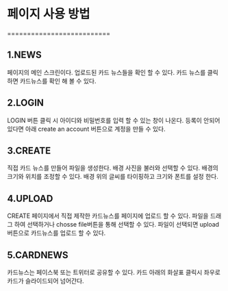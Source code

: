 # 페이지 사용 방법
==========================

## 1.NEWS

페이지의 메인 스크린이다.
업로드된 카드 뉴스들을 확인 할 수 있다.
카드 뉴스를 클릭하면 카드뉴스를 확인 해 볼 수 있다. 


## 2.LOGIN

LOGIN 버튼 클릭 시 아이디와 비밀번호를 입력 할 수 있는 창이 나온다.
등록이 안되어 있다면 아래  create an account 버튼으로 계정을 만들 수 있다.


## 3.CREATE

직접 카드 뉴스를 만들어 파일을 생성한다.
배경 사진을 불러와 선택할 수 있다.
배경의 크기와 위치를 조정할 수 있다.
배경 위의 글씨를 타이핑하고 크기와 폰트를 설정 한다.


## 4.UPLOAD

CREATE 페이지에서 직접 제작한 카드뉴스를 페이지에 업로드 할 수 있다.
파일을 드래그 하여 선택하거나 chosse file버튼을 통해 선택할 수 있다.
파일이 선택되면 upload버튼으로 카드뉴스를 업로드 할 수 있다.

## 5.CARDNEWS

카드뉴스는 페이스북 또는 트위터로 공유할 수 있다.
카드 아래의 화살표 클릭시 좌우로 카드가 슬라이드되어 넘어간다.
